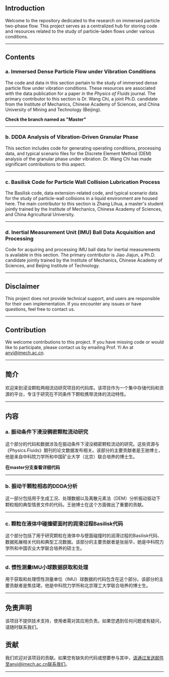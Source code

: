 
## Introduction

Welcome to the repository dedicated to the research on immersed particle two-phase flow. This project serves as a centralized hub for storing code and resources related to the study of particle-laden flows under various conditions.

-----

## Contents

### a. Immersed Dense Particle Flow under Vibration Conditions

The code and data in this section pertain to the study of immersed dense particle flow under vibration conditions. These resources are associated with the data publication for a paper in the *Physics of Fluids* journal. The primary contributor to this section is Dr. Wang Chi, a joint Ph.D. candidate from the Institute of Mechanics, Chinese Academy of Sciences, and China University of Mining and Technology (Beijing).

__Check the branch named as "Master"__

-----

### b. DDDA Analysis of Vibration-Driven Granular Phase

This section includes code for generating operating conditions, processing data, and typical scenario files for the Discrete Element Method (DEM) analysis of the granular phase under vibration. Dr. Wang Chi has made significant contributions to this aspect.

-----

### c. Basilisk Code for Particle Wall Collision Lubrication Process

The Basilisk code, data extension-related code, and typical scenario data for the study of particle-wall collisions in a liquid environment are housed here. The main contributor to this section is Zhang Lihua, a master's student jointly trained by the Institute of Mechanics, Chinese Academy of Sciences, and China Agricultural University.

-----

### d. Inertial Measurement Unit (IMU) Ball Data Acquisition and Processing

Code for acquiring and processing IMU ball data for inertial measurements is available in this section. The primary contributor is Jiao Jiajun, a Ph.D. candidate jointly trained by the Institute of Mechanics, Chinese Academy of Sciences, and Beijing Institute of Technology.

-----

## Disclaimer

This project does not provide technical support, and users are responsible for their own implementation. If you encounter any issues or have questions, feel free to contact us.

-----
## Contribution

We welcome contributions to this project. If you have missing code or would like to participate, please contact us by emailing Prof. Yi An at anyi@imech.ac.cn.

***

## 简介

欢迎来到浸没颗粒两相流动研究项目的代码库。该项目作为一个集中存储代码和资源的平台，专注于研究在不同条件下颗粒携带流体的流动特性。

-----

## 内容

### a. 振动条件下浸没稠密颗粒流动研究

这个部分的代码和数据涉及在振动条件下浸没稠密颗粒流动的研究。这些资源与《Physics.Fluids》期刊的论文数据发布相关。该部分的主要贡献者是王驰博士，他是来自中科院力学所和中国矿业大学（北京）联合培养的博士生。

__在master分支查看详细代码__

-----

### b. 振动干颗粒相态的DDDA分析

这一部分包括用于生成工况、处理数据以及离散元素法（DEM）分析振动驱动下颗粒相的典型情景文件的代码。王驰博士在这个方面做出了重要的贡献。

-----

### c. 颗粒在液体中碰撞壁面时的润滑过程Basilisk代码

这个部分包括了用于研究颗粒在液体中与壁面碰撞时的润滑过程的Basilisk代码、数据拓展相关代码和典型工况数据。该部分的主要贡献者是张丽华，她是中科院力学所和中国农业大学联合培养的硕士生。

-----

### d. 惯性测量IMU小球数据获取和处理

用于获取和处理惯性测量单位（IMU）球数据的代码包含在这个部分。该部分的主要贡献者是焦佳珺，他是中科院力学所和北京理工大学联合培养的博士生。

-----

## 免责声明

该项目不提供技术支持，使用者需对其应用负责。如果您遇到任何问题或有疑问，请随时联系我们。

## 贡献

我们欢迎对该项目的贡献。如果您有缺失的代码或想要参与其中，请通过发送邮件至anyi@imech.ac.cn联系我们。

***
